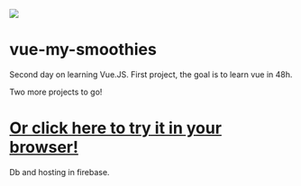 
<a href="https://res.cloudinary.com/duydvdaxd/video/upload/v1584197860/Vue-Sprint/vue-my-smoothies_1_ft91ns.mp4"><img align="middle" src="https://res.cloudinary.com/duydvdaxd/image/upload/v1584291030/Vue-Sprint/vue-my-smoothies_1_sueufx.gif"></a>


# vue-my-smoothies

Second day on learning Vue.JS.
First project, the goal is to learn vue in 48h.

Two more projects to go!

# <a class='text-center' href="https://vue-my-smoothies.firebaseapp.com/#/">Or click here to try it in your browser!</a>

Db and hosting in firebase.

